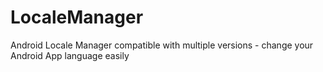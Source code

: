 # LocaleManager
Android Locale Manager compatible with multiple versions - change your Android App language easily
